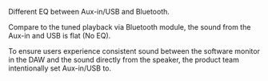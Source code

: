 Different EQ between Aux-in/USB and Bluetooth.

Compare to the tuned playback via Bluetooth module, the sound from the Aux-in and USB is flat (No EQ). 

To ensure users experience consistent sound between the software monitor in the DAW and the sound directly from the speaker, the product team intentionally set Aux-in/USB to.

